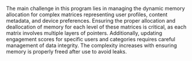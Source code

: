 The main challenge in this program lies in managing the dynamic memory allocation for complex matrices representing user profiles, content metadata, and device preferences. Ensuring the proper allocation and deallocation of memory for each level of these matrices is critical, as each matrix involves multiple layers of pointers. Additionally, updating engagement scores for specific users and categories requires careful management of data integrity. The complexity increases with ensuring memory is properly freed after use to avoid leaks.
